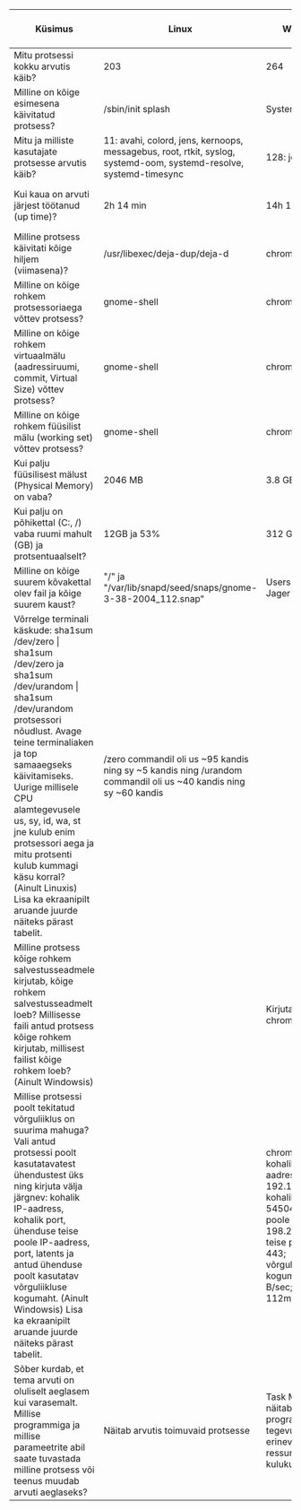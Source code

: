 | Küsimus                                                                                                                                                                                                                                                                                                                                                                                                              | Linux                                                                                                              | Windows                                                                                                                                                                     | Linuxis kasutatud käsklus                                                                 | Windowsis kasutatud tööriist          |
|----------------------------------------------------------------------------------------------------------------------------------------------------------------------------------------------------------------------------------------------------------------------------------------------------------------------------------------------------------------------------------------------------------------------|--------------------------------------------------------------------------------------------------------------------|-----------------------------------------------------------------------------------------------------------------------------------------------------------------------------|-------------------------------------------------------------------------------------------|---------------------------------------|
| Mitu protsessi kokku arvutis käib?                                                                                                                                                                                                                                                                                                                                                                                   | 203                                                                                                                | 264                                                                                                                                                                         | ps -e \| wc -l                                                                            | Task Manager -> Performance           |
| Milline on kõige esimesena käivitatud protsess?                                                                                                                                                                                                                                                                                                                                                                      | /sbin/init splash                                                                                                  | System                                                                                                                                                                      | ps -eaf                                                                                   | Process Explorer -> Start Time        |
| Mitu ja milliste kasutajate protsesse arvutis käib?                                                                                                                                                                                                                                                                                                                                                                  | 11: avahi, colord, jens, kernoops, messagebus, root, rtkit, syslog, systemd-oom, systemd-resolve, systemd-timesync | 128: jensjaag                                                                                                                                                               | ps -eaf                                                                                   | Task Manager -> Users                 |
| Kui kaua on arvuti järjest töötanud (up time)?                                                                                                                                                                                                                                                                                                                                                                       | 2h 14 min                                                                                                          | 14h 13min                                                                                                                                                                   | uptime                                                                                    | Task Manager -> Performance -> CPU    |
| Milline protsess käivitati kõige hiljem (viimasena)?                                                                                                                                                                                                                                                                                                                                                                 | /usr/libexec/deja-dup/deja-d                                                                                       | chrome.exe                                                                                                                                                                  | ps -eaf                                                                                   | Process Explorer -> Start Time        |
| Milline on kõige rohkem protsessoriaega võttev protsess?                                                                                                                                                                                                                                                                                                                                                             | gnome-shell                                                                                                        | chrome.exe                                                                                                                                                                  | top                                                                                       | Process Explorer -> CPU Time          |
| Milline on kõige rohkem virtuaalmälu (aadressiruumi, commit, Virtual Size) võttev protsess?                                                                                                                                                                                                                                                                                                                          | gnome-shell                                                                                                        | chrome.exe                                                                                                                                                                  | top                                                                                       | Process Explorer -> Virtual Size      |
| Milline on kõige rohkem füüsilist mälu (working set) võttev protsess?                                                                                                                                                                                                                                                                                                                                                | gnome-shell                                                                                                        | chrome.exe                                                                                                                                                                  | top                                                                                       | Process Explorer -> Working Set       |
| Kui palju füüsilisest mälust (Physical Memory) on vaba?                                                                                                                                                                                                                                                                                                                                                              | 2046 MB                                                                                                            | 3.8 GB                                                                                                                                                                      | free -m                                                                                   | Task Manager -> Performance -> Memory |
| Kui palju on põhikettal (C:, /) vaba ruumi mahult (GB) ja protsentuaalselt?                                                                                                                                                                                                                                                                                                                                          | 12GB ja 53%                                                                                                        | 312 GB ja 65%                                                                                                                                                               | df -h                                                                                     | WinDirStat                            |
| Milline on kõige suurem kõvakettal olev fail ja kõige suurem kaust?                                                                                                                                                                                                                                                                                                                                                  | "/" ja "/var/lib/snapd/seed/snaps/gnome-3-38-2004_112.snap"                                                        | Users ja OS-Jager-U22.vdi                                                                                                                                                   | du -a / \| sort -n -r \| head -n 50 ja                                                    | WinDirStat                            |
| Võrrelge terminali käskude: sha1sum /dev/zero \| sha1sum /dev/zero ja sha1sum /dev/urandom \| sha1sum /dev/urandom protsessori nõudlust. Avage teine terminaliaken ja top samaaegseks käivitamiseks. Uurige millisele CPU alamtegevusele us, sy, id, wa, st jne kulub enim protsessori aega ja mitu protsenti kulub kummagi käsu korral? (Ainult Linuxis) Lisa ka ekraanipilt aruande juurde näiteks pärast tabelit. | /zero commandil oli us ~95 kandis ning sy ~5 kandis ning /urandom commandil oli us ~40 kandis ning sy ~60 kandis   |                                                                                                                                                                             | sha1sum /dev/zero \| sha1sum /dev/zero, sha1sum /dev/urandom \| sha1sum /dev/urandom, top |                                       |
| Milline protsess kõige rohkem salvestusseadmele kirjutab, kõige rohkem salvestusseadmelt loeb? Millisesse faili antud protsess kõige rohkem kirjutab, millisest failist kõige rohkem loeb? (Ainult Windowsis)                                                                                                                                                                                                        |                                                                                                                    | Kirjutab ja loeb chrome.exe                                                                                                                                                 |                                                                                           | Task Manager -> Resource monitor      |
| Millise protsessi poolt tekitatud võrguliiklus on suurima mahuga? Vali antud protsessi poolt kasutatavatest ühendustest üks ning kirjuta välja järgnev: kohalik IP-aadress, kohalik port, ühenduse teise poole IP-aadress, port, latents ja antud ühenduse poolt kasutatav võrguliikluse kogumaht. (Ainult Windowsis) Lisa ka ekraanipilt aruande juurde näiteks pärast tabelit.                                     |                                                                                                                    | chrome.exe, kohalik IP-aadress: 192.168.10.9; kohalik port: 54504; teise poole IP: 198.252.206.25; teise poole port: 443; võrguliikluse kogumaht: 1052 B/sec; latents 112ms |                                                                                           | Task Manager -> Resource monitor      |
| Sõber kurdab, et tema arvuti on oluliselt aeglasem kui varasemalt. Millise programmiga ja millise parameetrite abil saate tuvastada milline protsess või teenus muudab arvuti aeglaseks?                                                                                                                                                                                                                             | Näitab arvutis toimuvaid protsesse                                                                                 | Task Manager näitab programmide tegevusi ning erinevate ressursside kulukusi                                                                                                | top                                                                                       | Task Manager                          |
